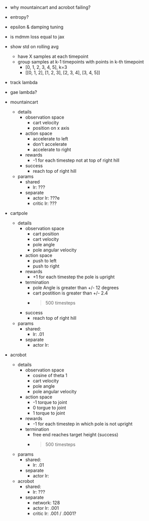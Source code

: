 - why mountaincart and acrobot failing?
- entropy?
- epsilon & damping tuning
- is mdmm loss equal to jax
- show std on rolling avg
    - have X samples at each timepoint 
    - group samples at k-1 timepoints with points in k-th timepoint
        - [0, 1, 2, 3, 4, 5], k=3
        - [[0, 1, 2], [1, 2, 3], [2, 3, 4], [3, 4, 5]]
- track lambda
- gae lambda?

- mountaincart
    - details
        - observation space
            - cart velocity
            - position on x axis
        - action space
            - accelerate to left
            - don't accelerate
            - accelerate to right
        - rewards
            - -1 for each timestep not at top of right hill
        - success
            - reach top of right hill
    - params
        - shared
            - lr: ???
        - separate
            - actor lr: ???e
            - critic lr: ???
- cartpole
    - details
        - observation space
            - cart position
            - cart velocity
            - pole angle
            - pole angular velocity
        - action space
            - push to left
            - push to right
        - rewards
            - +1 for each timestep the pole is upright
        - termination
            - pole Angle is greater than +/- 12 degrees 
            - cart postition is greater than +/- 2.4
            - >500 timesteps
        - success
            - reach top of right hill
    - params
        - shared:
            - lr: .01
        - separate
            - actor lr: 

- acrobot
    - details
        - observation space
            - cosine of theta 1
            - cart velocity
            - pole angle
            - pole angular velocity
        - action space
            - -1 torque to joint
            - 0 torgue to joint
            - 1 torque to joint
        - rewards
            - -1 for each timestep in which pole is not upright
        - termination
            - free end reaches target height (success)
            - > 500 timesteps
    - params
        - shared:
            - lr: .01
        - separate
            - actor lr:             
    - acrobot
        - shared:
            - lr: ???
        - separate
            - network: 128
            - actor lr: .001
            - critic lr: .001 / .0001?